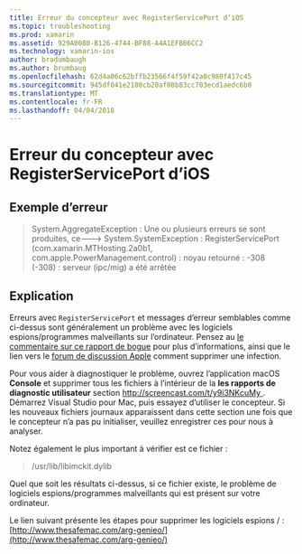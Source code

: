 ```yaml
---
title: Erreur du concepteur avec RegisterServicePort d’iOS
ms.topic: troubleshooting
ms.prod: xamarin
ms.assetid: 929A0080-B126-4744-BF88-A4A1EFBB6CC2
ms.technology: xamarin-ios
author: bradumbaugh
ms.author: brumbaug
ms.openlocfilehash: 62d4a06c62bffb23566f4f59f42a0c980f417c45
ms.sourcegitcommit: 945df041e2180cb20af08b83cc703ecd1aedc6b0
ms.translationtype: MT
ms.contentlocale: fr-FR
ms.lasthandoff: 04/04/2018
---
```

# <a name="ios-designer-error-with-registerserviceport"></a>Erreur du concepteur avec RegisterServicePort d’iOS

## <a name="sample-error"></a>Exemple d’erreur
> System.AggregateException : Une ou plusieurs erreurs se sont produites, ce---> System.SystemException : RegisterServicePort (com.xamarin.MTHosting.2a0b1, com.apple.PowerManagement.control) : noyau retourné : -308 (-308) : serveur (ipc/mig) a été arrêtée

## <a name="explanation"></a>Explication
Erreurs avec `RegisterServicePort` et messages d’erreur semblables comme ci-dessus sont généralement un problème avec les logiciels espions/programmes malveillants sur l’ordinateur. Pensez au [le commentaire sur ce rapport de bogue](https://bugzilla.xamarin.com/show_bug.cgi?id=21907#c4) pour plus d’informations, ainsi que le lien vers le [forum de discussion Apple](https://discussions.apple.com/thread/5596008) comment supprimer une infection. 

Pour vous aider à diagnostiquer le problème, ouvrez l’application macOS **Console** et supprimer tous les fichiers à l’intérieur de la **les rapports de diagnostic utilisateur** section [ http://screencast.com/t/y9i3NKcuMy ](http://screencast.com/t/y9i3NKcuMy). Démarrez Visual Studio pour Mac, puis essayez d’utiliser le concepteur. Si les nouveaux fichiers journaux apparaissent dans cette section une fois que le concepteur n’a pas pu initialiser, veuillez enregistrer ces pour nous à analyser.  

Notez également le plus important à vérifier est ce fichier : 
> /usr/lib/libimckit.dylib

Quel que soit les résultats ci-dessus, si ce fichier existe, le problème de logiciels espions/programmes malveillants qui est présent sur votre ordinateur.  

Le lien suivant présente les étapes pour supprimer les logiciels espions / : [http://www.thesafemac.com/arg-genieo/](http://www.thesafemac.com/arg-genieo/)  

